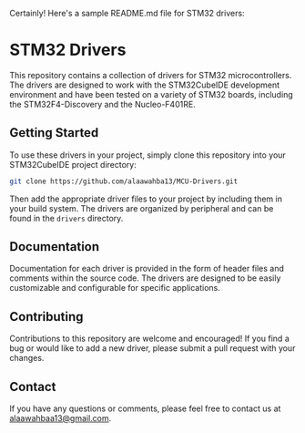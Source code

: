Certainly! Here's a sample README.md file for STM32 drivers:

# STM32 Drivers

This repository contains a collection of drivers for STM32 microcontrollers. The drivers are designed to work with the STM32CubeIDE development environment and have been tested on a variety of STM32 boards, including the STM32F4-Discovery and the Nucleo-F401RE.

## Getting Started

To use these drivers in your project, simply clone this repository into your STM32CubeIDE project directory:

```bash
git clone https://github.com/alaawahba13/MCU-Drivers.git
```

Then add the appropriate driver files to your project by including them in your build system. The drivers are organized by peripheral and can be found in the `drivers` directory.

## Documentation

Documentation for each driver is provided in the form of header files and comments within the source code. The drivers are designed to be easily customizable and configurable for specific applications.

## Contributing

Contributions to this repository are welcome and encouraged! If you find a bug or would like to add a new driver, please submit a pull request with your changes.

## Contact

If you have any questions or comments, please feel free to contact us at alaawahbaa13@gmail.com.